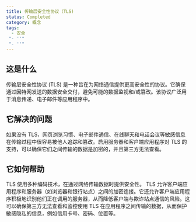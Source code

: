 ```yaml
---
title: 传输层安全性协议（TLS)
status: Completed
category: 概念
tags:
  - 安全
 "- ''"
 "- ''"
---
```


## 这是什么

传输层安全性协议 (TLS) 是一种旨在为网络通信提供更高安全性的协议。它确保通过因特网发送的数据安全交付，避免可能的数据监视和/或篡改。该协议广泛用于消息传递、电子邮件等应用程序中。

## 它解决的问题

如果没有 TLS，网页浏览习惯、电子邮件通信、在线聊天和电话会议等敏感信息在传输过程中很容易被他人追踪和篡改。启用服务器和客户端应用程序对 TLS 的支持，可以确保它们之间传输的数据是加密的，并且第三方无法查看。

## 它如何帮助

TLS 使用多种编码技术，在通过网络传输数据时提供安全性。 TLS 允许客户端应用程序和服务器（如浏览器和银行站点）之间的加密连接。它还允许客户端应用程序积极地识别他们正在调用的服务器，从而降低客户端与欺诈站点通信的风险。这可以确保第三方无法查看和监控使用 TLS 在应用程序之间传输的数据，从而保护敏感隐私的信息，例如信用卡号、密码、位置等。
